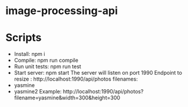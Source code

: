 # image-processing-api
# Scripts
- Install: npm i
- Compile: npm run compile
- Run unit tests: npm run test
- Start server: npm start
The server will listen on port 1990
Endpoint to resize :
http://localhost:1990/api/photos
filenames:
- yasmine
- yasmine2
Example:
http://localhost:1990/api/photos?filename=yasmine&width=300&height=300
